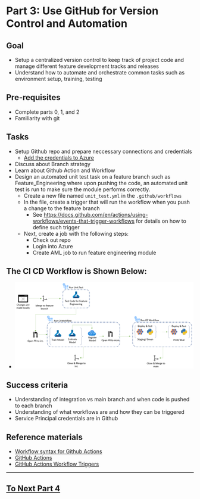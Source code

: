 
# Part 3: Use GitHub for Version Control and Automation


## Goal 
- Setup a centralized version control to keep track of project code and manage different feature development tracks and releases
- Understand how to automate and orchestrate common tasks such as environment setup, training, testing 

## Pre-requisites
- Complete parts 0, 1, and 2
- Familiarity with git

## Tasks
- Setup Github repo and prepare neccessary connections and credentials
    - [Add the credentials to Azure](https://docs.microsoft.com/en-us/azure/developer/github/connect-from-azure?tabs=azure-portal%2Cwindows#use-the-azure-login-action-with-a-service-principal-secret)
- Discuss about Branch strategy
- Learn about Github Action and Workflow
- Design an automated unit test task on a feature branch such as Feature_Engineering where upon pushing the code, an automated unit test is run to make sure the module performs correctly.
    - Create a new file named ```unit_test.yml``` in the ```.github/workflows```
    - In the file, create a trigger that will run the workflow when you push a change to the feature branch
        - See https://docs.github.com/en/actions/using-workflows/events-that-trigger-workflows for details on how to define such trigger
    - Next, create a job with the following steps:
         - Check out repo
         - Login into Azure
         - Create AML job to run feature engineering module

## The CI CD Workflow is Shown Below:
- ![pipeline](images/part3cicd.png)

## Success criteria
- Understanding of integration vs main branch and when code is pushed to each branch
- Understanding of what workflows are and how they can be triggered
- Service Principal credentials are in Github

## Reference materials
- [Workflow syntax for Github Actions](https://docs.github.com/en/actions/using-workflows/workflow-syntax-for-github-actions)
- [GitHub Actions](https://github.com/features/actions)
- [GitHub Actions Workflow Triggers](https://docs.github.com/en/actions/using-workflows/events-that-trigger-workflows)

---

## [To Next Part 4](part_4.md)